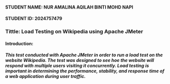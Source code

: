 #### STUDENT NAME: NUR AMALINA AQILAH BINTI MOHD NAPI
#### STUDENT ID: 2024757479
### Tittle: Load Testing on Wikipedia using Apache JMeter

#### Introduction:
##### This test conducted with Apache JMeter in order to run a load test on the website Wikipedia. The test was designed to see hoe the website will respond with multiple users visiting it concurrently. Load testing is important in determining the performance, stability, and response time of a web application during user traffic.
